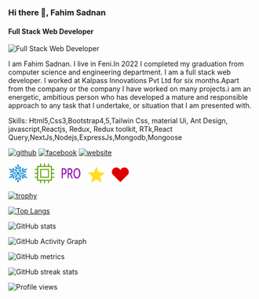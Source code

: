 



### Hi there 👋, Fahim Sadnan
#### Full Stack Web Developer
![Full Stack Web Developer](https://scontent.fdac144-1.fna.fbcdn.net/v/t39.30808-6/325948329_711526567147015_752974142690587709_n.jpg?_nc_cat=109&ccb=1-7&_nc_sid=e3f864&_nc_eui2=AeGD4xZtnIuuDmi0gMy0QCga7m_T76WHWBzub9PvpYdYHCBApkTFGqnIZKlOVu-c-QIfWJLDiqKP9aR1LqEaBDm6&_nc_ohc=842Y18TNowIAX-lha1t&_nc_ht=scontent.fdac144-1.fna&oh=00_AfANGQVAFg7MLiXv7Z_1ds9hbiiar6i6eEolgr_inuQJiw&oe=63E3A109)

I am Fahim Sadnan. I live in Feni.In 2022 I completed my graduation from computer science and engineering department. I am a full stack web developer. I worked at Kalpass Innovations Pvt Ltd for six months.Apart from the company or the company I have worked on many projects.i am an energetic, ambitious person who has developed a mature and responsible approach to any task that I undertake, or situation that I am presented with.

Skills: Html5,Css3,Bootstrap4,5,Tailwin Css, material Ui, Ant Design, javascript,Reactjs, Redux, Redux toolkit, RTk,React Query,NextJs,Nodejs,ExpressJs,Mongodb,Mongoose



[<img src='https://cdn.jsdelivr.net/npm/simple-icons@3.0.1/icons/github.svg' alt='github' height='40'>](https://github.com/fahimsadnan99)  [<img src='https://cdn.jsdelivr.net/npm/simple-icons@3.0.1/icons/facebook.svg' alt='facebook' height='40'>](https://www.facebook.com/https://www.facebook.com/fahim.sadnan2/)  [<img src='https://cdn.jsdelivr.net/npm/simple-icons@3.0.1/icons/icloud.svg' alt='website' height='40'>](https://fahimsportfolio99.netlify.app/)  

<a href='https://archiveprogram.github.com/'><img src='https://raw.githubusercontent.com/acervenky/animated-github-badges/master/assets/acbadge.gif' width='40' height='40'></a> <a href='https://docs.github.com/en/developers'><img src='https://raw.githubusercontent.com/acervenky/animated-github-badges/master/assets/devbadge.gif' width='40' height='40'></a> <a href='https://github.com/pricing'><img src='https://raw.githubusercontent.com/acervenky/animated-github-badges/master/assets/pro.gif' width='40' height='40'></a> <a href='https://stars.github.com/'><img src='https://raw.githubusercontent.com/acervenky/animated-github-badges/master/assets/starbadge.gif' width='35' height='35'></a> <a href='https://docs.github.com/en/github/supporting-the-open-source-community-with-github-sponsors'><img src='https://raw.githubusercontent.com/acervenky/animated-github-badges/master/assets/sponsorbadge.gif' width='35' height='35'></a> 

[![trophy](https://github-profile-trophy.vercel.app/?username=fahimsadnan99&theme=algolia)](https://github.com/ryo-ma/github-profile-trophy)

[![Top Langs](https://github-readme-stats.vercel.app/api/top-langs/?username=fahimsadnan99)](https://github.com/anuraghazra/github-readme-stats)

![GitHub stats](https://github-readme-stats.vercel.app/api?username=fahimsadnan99&show_icons=true&count_private=true)  

![GitHub Activity Graph](https://activity-graph.herokuapp.com/graph?username=fahimsadnan99)  

![GitHub metrics](https://metrics.lecoq.io/fahimsadnan99)  

![GitHub streak stats](https://streak-stats.demolab.com/?user=fahimsadnan99&theme=dark)  

![Profile views](https://gpvc.arturio.dev/fahimsadnan99)  
